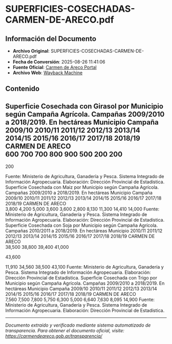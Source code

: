 # SUPERFICIES-COSECHADAS-CARMEN-DE-ARECO.pdf

## Información del Documento

- **Archivo Original**: SUPERFICIES-COSECHADAS-CARMEN-DE-ARECO.pdf
- **Fecha de Conversión**: 2025-08-26 11:41:06
- **Fuente Oficial**: [Carmen de Areco Portal](https://carmendeareco.gob.ar/transparencia/)
- **Archivo Web**: [Wayback Machine](https://web.archive.org/web/*/carmendeareco.gob.ar/transparencia/)

## Contenido

Superficie Cosechada con Girasol por Municipio según Campaña Agrícola.
Campañas 2009/2010 a 2018/2019. En hectáreas
Municipio
Campaña
2009/10
2010/11
2011/12
2012/13
2013/14
2014/15
2015/16
2016/17
2017/18
2018/19
CARMEN DE ARECO     
600
700
700
800
900
500
200
200
-
 
200 
          
Fuente: Ministerio de Agricultura, Ganadería y Pesca. Sistema Integrado de Información Agropecuaria. 
Elaboración: Dirección Provincial de Estadística.
Superficie Cosechada con Maiz por Municipio según Campaña Agrícola.
Campañas 2009/2010 a 2018/2019. En hectáreas
Municipio
Campaña
2009/10
2010/11
2011/12
2012/13
2013/14
2014/15
2015/16
2016/17
2017/18
2018/19
CARMEN DE ARECO     
3,800
4,200
5,000
3,600
3,600
2,800
8,130
11,300
14,410
14,000
Fuente: Ministerio de Agricultura, Ganadería y Pesca. Sistema Integrado de Información Agropecuaria. 
Elaboración: Dirección Provincial de Estadística.
Superficie Cosechada con Soja por Municipio según Campaña Agrícola.
Campañas 2010/2011 a 2018/2019. En hectáreas
Municipio
2010/11
2011/12
2012/13
2013/14
2014/15
2015/16
2016/17
2017/18
2018/19
CARMEN DE ARECO      
38,500
38,800
39,400
41,000
 
43,600 
    
11,910
34,560
38,500
43,100
Fuente: Ministerio de Agricultura, Ganadería y Pesca. Sistema Integrado de Información Agropecuaria. 
Elaboración: Dirección Provincial de Estadística.
Superficie Cosechada con Trigo por Municipio según Campaña Agrícola.
Campañas 2009/2010 a 2018/2019. En hectáreas
Municipio
Campaña
2009/10
2010/11
2011/12
2012/13
2013/14
2014/15
2015/16
2016/17
2017/18
2018/19
CARMEN DE ARECO    
7,560
7,500
7,800
5,750
6,300
5,000
6,640
7,630
8,095
14,900
Fuente: Ministerio de Agricultura, Ganadería y Pesca. Sistema Integrado de Información Agropecuaria. 
Elaboración: Dirección Provincial de Estadística.


---

*Documento extraído y verificado mediante sistema automatizado de transparencia.*
*Para obtener el documento oficial, visite: https://carmendeareco.gob.ar/transparencia/*
